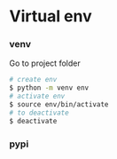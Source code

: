 # Virtual env

### venv

Go to project folder&#x20;

```bash
# create env
$ python -m venv env
# activate env
$ source env/bin/activate
# to deactivate
$ deactivate
```

### pypi
